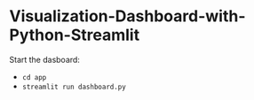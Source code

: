 # Visualization-Dashboard-with-Python-Streamlit






Start the dasboard:

- `cd app`
- `streamlit run dashboard.py`

